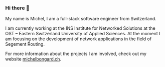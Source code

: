 ### Hi there 👋

My name is Michel, I am a full-stack software engineer from Switzerland.

I am currently working at the INS Institute for Networked Solutions at the OST – Eastern Switzerland University of Applied Sciences.
At the moment I am focusing on the development of network applications in the field of Segement Routing.

For more information about the projects I am involved, check out my website [michelbongard.ch](https://www.michelbongard.ch/).
